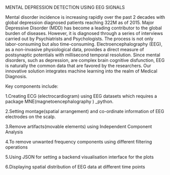 MENTAL DEPRESSION DETECTION USING EEG SIGNALS

Mental disorder incidence is increasing rapidly over the past 2 decades with global depression diagnosed patients reaching 322M as of 2015. Major Depressive Disorder (MDD) has become a leading contributor to the global burden of diseases. 
However, it is diagnosed through a series of interviews carried out by Psychiatrists and Psychologists. The process is not only labor-consuming but also time-consuming.
Electroencephalography (EEG), as a non-invasive physiological data, provides a direct measure of postsynaptic potentials with millisecond temporal resolution. 
Since mental disorders, such as depression, are complex brain cognitive disfunction, EEG is naturally the common data that are favored by the researchers.
Our innovative solution integrates machine learning into the realm of Medical Diagnosis. 

Key components include:


1.Creating ECG (electrocardiogram) using EEG datasets which requires a package MNE(magnetoencephalography ) _python.

2.Setting montage(spatial arrangement) and co-ordinate information of EEG electrodes on the scalp.

3.Remove artifacts(movable elements) using Independent Component Analysis

4.To remove unwanted frequency components using different filtering operations

5.Using JSON for setting a backend visualisation interface for the plots

6.Displaying spatial distribution of EEG data at different time points


